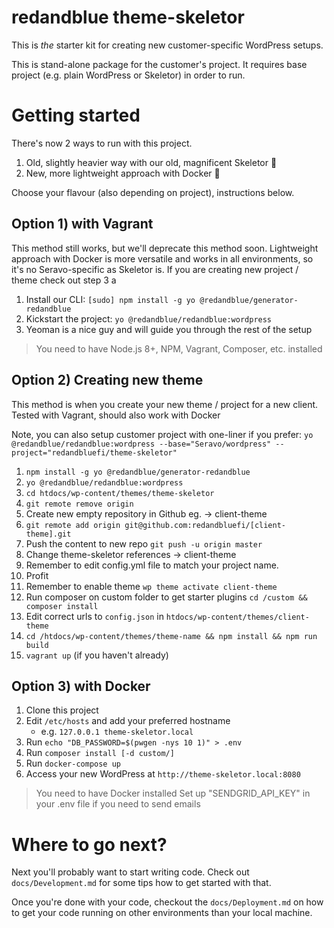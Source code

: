 # redandblue theme-skeletor

This is _the_ starter kit for creating new customer-specific WordPress setups.

This is stand-alone package for the customer's project. It requires base project (e.g. plain WordPress or Skeletor) in order to run.

# Getting started

There's now 2 ways to run with this project.

1.  Old, slightly heavier way with our old, magnificent Skeletor 🙊
2.  New, more lightweight approach with Docker 🐳 

Choose your flavour (also depending on project), instructions below.

## Option 1) with Vagrant

This method still works, but we'll deprecate this method soon.
Lightweight approach with Docker is more versatile and works in all environments,
so it's no Seravo-specific as Skeletor is. If you are creating new project / theme check out step 3
a

1.  Install our CLI: `[sudo] npm install -g yo @redandblue/generator-redandblue`
2.  Kickstart the project: `yo @redandblue/redandblue:wordpress`
3.  Yeoman is a nice guy and will guide you through the rest of the setup

> You need to have Node.js 8+, NPM, Vagrant, Composer, etc. installed

## Option 2) Creating new theme

This method is when you create your new theme / project for a new client.
Tested with Vagrant, should also work with Docker

Note, you can also setup customer project with one-liner if you prefer:
`yo @redandblue/redandblue:wordpress --base="Seravo/wordpress" --project="redandbluefi/theme-skeletor"`

1.  `npm install -g yo @redandblue/generator-redandblue`
2.  `yo @redandblue/redandblue:wordpress`
3.  `cd htdocs/wp-content/themes/theme-skeletor`
4.  `git remote remove origin`
5.  Create new empty repository in Github eg. -> client-theme
6.  `git remote add origin git@github.com:redandbluefi/[client-theme].git`
7.  Push the content to new repo `git push -u origin master`
8.  Change theme-skeletor references -> client-theme
9.  Remember to edit config.yml file to match your project name.
10. Profit
11. Remember to enable theme `wp theme activate client-theme`
12. Run composer on custom folder to get starter plugins `cd /custom && composer install`
13. Edit correct urls to `config.json` in `htdocs/wp-content/themes/client-theme`
13. `cd /htdocs/wp-content/themes/theme-name && npm install && npm run build`
14. `vagrant up` (if you haven't already)

## Option 3) with Docker

1.  Clone this project
2.  Edit `/etc/hosts` and add your preferred hostname
    - e.g. `127.0.0.1 theme-skeletor.local`
3.  Run `echo "DB_PASSWORD=$(pwgen -nys 10 1)" > .env`
4.  Run `composer install [-d custom/]`
5.  Run `docker-compose up`
6.  Access your new WordPress at `http://theme-skeletor.local:8080`

> You need to have Docker installed
> Set up "SENDGRID_API_KEY" in your .env file if you need to send emails

# Where to go next?

Next you'll probably want to start writing code. Check out
`docs/Development.md` for some tips how to get started with that.

Once you're done with your code, checkout the `docs/Deployment.md` on
how to get your code running on other environments than your local machine.

